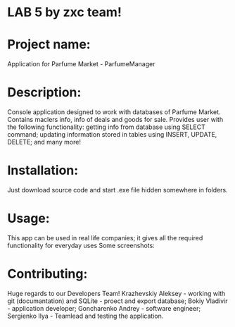 # LAB 5 by zxc team!

# Project name:

Application for Parfume Market - ParfumeManager

# Description:

Console application designed to work with databases of Parfume Market. 
Contains maclers info, info of deals and goods for sale.
Provides user with the following functionality: getting info from database using SELECT command; updating information stored in tables using INSERT, UPDATE, DELETE; and many more!

# Installation:

Just download source code and start .exe file hidden somewhere in folders.

# Usage:

This app can be used in real life companies; it gives all the required functionality for everyday uses
Some screenshots:

# Contributing:

Huge regards to our Developers Team!
Krazhevskiy Aleksey - working with git (documantation) and SQLite - proect and export database;
Bokiy Vladivir - application developer;
Goncharenko Andrey - software engineer;
Sergienko Ilya - Teamlead and testing the application.
